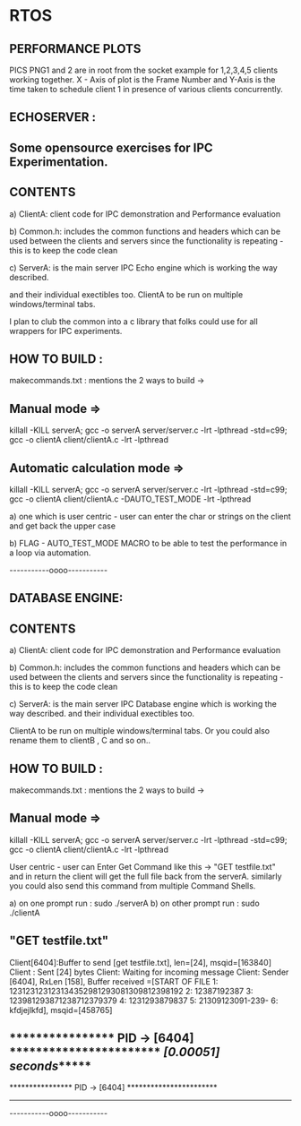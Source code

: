 # RTOS

PERFORMANCE PLOTS 
-------------------
PICS PNG1 and 2 are in root from the socket example for 1,2,3,4,5 clients working together.
X - Axis of plot is the Frame Number and Y-Axis is the time taken to schedule client 1 in presence of various clients concurrently.

ECHOSERVER : 
------------
Some opensource exercises for IPC Experimentation.
-------------------------------------------------

CONTENTS
---------
a) ClientA: client code for IPC demonstration and Performance evaluation

b) Common.h: includes the common functions and headers which can be used between the clients and 
servers since the functionality is repeating - this is to keep the code clean

c) ServerA: is the main server IPC Echo engine which is working the way described. 

and their individual exectibles too.
ClientA to be run on multiple windows/terminal tabs.

I plan to club the common into a c library that folks could use for all wrappers for IPC experiments.


HOW TO BUILD : 
--------------------
makecommands.txt : mentions the 2 ways to build ->

Manual mode =>
-------------------
killall -KILL serverA; gcc -o serverA server/server.c -lrt -lpthread -std=c99; gcc -o clientA client/clientA.c  -lrt -lpthread

Automatic calculation mode =>
---------------------------------
killall -KILL serverA; gcc -o serverA server/server.c -lrt -lpthread -std=c99; gcc -o clientA client/clientA.c -DAUTO_TEST_MODE -lrt -lpthread
                                                        
a) one which is user centric - user can enter the char or strings on the client and get back the upper case

b) FLAG - AUTO_TEST_MODE MACRO to be able to test the performance in a loop via automation.

-----------oooo-----------

DATABASE ENGINE: 
-----------------

CONTENTS
---------
a) ClientA: client code for IPC demonstration and Performance evaluation

b) Common.h: includes the common functions and headers which can be used between the clients and 
servers since the functionality is repeating - this is to keep the code clean

c) ServerA: is the main server IPC Database engine which is working the way described. 
and their individual exectibles too.

ClientA to be run on multiple windows/terminal tabs. Or you could also rename them to clientB , C and so on..

HOW TO BUILD : 
--------------------
makecommands.txt : mentions the 2 ways to build ->

Manual mode =>
-------------------
killall -KILL serverA; gcc -o serverA server/server.c -lrt -lpthread -std=c99; gcc -o clientA client/clientA.c  -lrt -lpthread
                                                       
User centric - user can Enter Get Command like this -> "GET testfile.txt" and in return the client will get the full file back from the serverA. similarly you could also send this command from multiple Command Shells.

a) on one prompt run : sudo ./serverA
b) on other prompt run : sudo ./clientA 

"GET testfile.txt"
---------------------
Client[6404]:Buffer to send [get testfile.txt], len=[24], msqid=[163840] 
Client : Sent [24] bytes
Client: Waiting for incoming message
Client: Sender [6404], RxLen [158], Buffer received =[START OF FILE
1: 123123123123134352981293081309812398192
2: 12387192387
3: 123981293871238712379379
4: 1231293879837
5: 21309123091-239-
6: kfdjejlkfd], msqid=[458765] 

**************** PID -> [6404] ***********************
*****************[0.00051] seconds**********************
---------------------------------------------------------
**************** PID -> [6404] ***********************
**********************************************************

-----------oooo-----------
